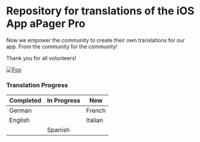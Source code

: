 # Repository for translations of the iOS App aPager Pro

Now we empower the community to create their own translations for our app.
From the community for the community!

Thank you for all volunteers!

[![Foo](http://images.apple.com/itunes/marketing-on-itunes/images/iTunes_icon_large.png)](https://itunes.apple.com/de/app/apager-pro/id958761234?mt=8)

### Translation Progress

Completed | In Progress | New
----------|-------------|-----
German | | French
English | | Italian
 | | Spanish
